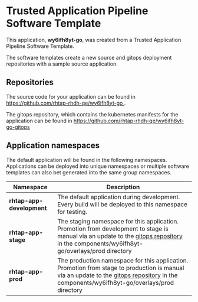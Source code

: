 # Trusted Application Pipeline Software Template

This application, **wy6ifh8yt-go**, was created from a Trusted Application Pipeline Software Template.

The software templates create a new source and gitops deployment repositories with a sample source application. 

## Repositories

The source code for your application can be found in [https://github.com/rhtap-rhdh-qe/wy6ifh8yt-go ](https://github.com/rhtap-rhdh-qe/wy6ifh8yt-go ).
 
The gitops repository, which contains the kubernetes manifests for the application can be found in 
[https://github.com/rhtap-rhdh-qe/wy6ifh8yt-go-gitops ](https://github.com/rhtap-rhdh-qe/wy6ifh8yt-go-gitops ) 

## Application namespaces 

The default application will be found in the following namespaces. Applications can be deployed into unique namespaces or multiple software templates can also bet generated into the same group namespaces.  

|  Namespace   |  Description   |  
| -------- | -------- |   
| **rhtap-app-development** | The default application during development. Every build will be deployed to this namespace for testing. | 
| **rhtap-app-stage** | The staging namespace for this application. Promotion from development to stage is manual via an update to the [gitops repository](https://github.com/rhtap-rhdh-qe/wy6ifh8yt-go-gitops ) in the components/wy6ifh8yt-go/overlays/prod directory |  
| **rhtap-app-prod** | The production namespace for this application. Promotion from stage to production is manual via an update to the [gitops repository](https://github.com/rhtap-rhdh-qe/wy6ifh8yt-go-gitops ) in the components/wy6ifh8yt-go/overlays/prod directory | 